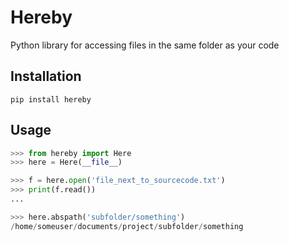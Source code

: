 # Hereby
Python library for accessing files in the same folder as your code

## Installation

```pip install hereby```

## Usage

```python
>>> from hereby import Here
>>> here = Here(__file__)

>>> f = here.open('file_next_to_sourcecode.txt')
>>> print(f.read())
...

>>> here.abspath('subfolder/something')
/home/someuser/documents/project/subfolder/something
```
